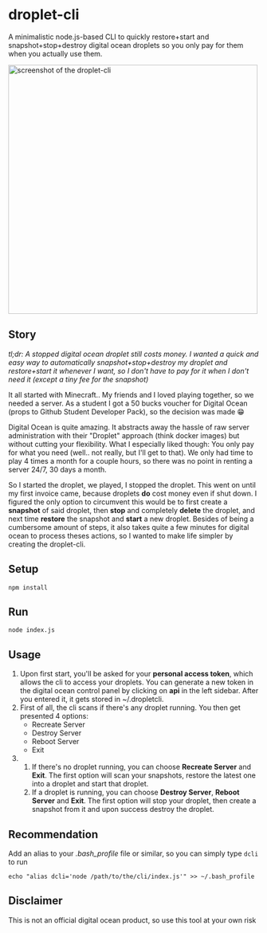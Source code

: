 # droplet-cli
A minimalistic node.js-based CLI to quickly restore+start and snapshot+stop+destroy digital ocean droplets so you only pay for them when you actually use them.

<img src="https://i.imgur.com/gVN0aXx.png" alt="screenshot of the droplet-cli" width="500px"/>

## Story

*tl;dr: A stopped digital ocean droplet still costs money. I wanted a quick and easy way to automatically snapshot+stop+destroy my droplet and restore+start it whenever I want, so I don't have to pay for it when I don't need it (except a tiny fee for the snapshot)*

It all started with Minecraft.. My friends and I loved playing together, so we needed a server. As a student I got a 50 bucks voucher for Digital Ocean (props to Github Student Developer Pack), so the decision was made 😁

Digital Ocean is quite amazing. It abstracts away the hassle of raw server administration with their "Droplet" approach (think docker images) but without cutting your flexibility. What I especially liked though: You only pay for what you need (well.. not really, but I'll get to that). We only had time to play 4 times a month for a couple hours, so there was no point in renting a server 24/7, 30 days a month.

So I started the droplet, we played, I stopped the droplet. This went on until my first invoice came, because droplets **do** cost money even if shut down. I figured the only option to circumvent this would be to first create a **snapshot** of said droplet, then **stop** and completely **delete** the droplet, and next time **restore** the snapshot and **start** a new droplet. Besides of being a cumbersome amount of steps, it also takes quite a few minutes for digital ocean to process theses actions, so I wanted to make life simpler by creating the droplet-cli.


## Setup
`
npm install
`

## Run
`
node index.js
`

## Usage
1. Upon first start, you'll be asked for your **personal access token**, which allows the cli to access your droplets. You can generate a new token in the digital ocean control panel by clicking on **api** in the left sidebar. After you entered it, it gets stored in ~/.dropletcli.
1. First of all, the cli scans if there's any droplet running. You then get presented 4 options:
    * Recreate Server
    * Destroy Server
    * Reboot Server
    * Exit
1.
    1. If there's no droplet running, you can choose **Recreate Server** and **Exit**. The first option will scan your snapshots, restore the latest one into a droplet and start that droplet.
    1. If a droplet is running, you can choose **Destroy Server**, **Reboot Server** and **Exit**. The first option will stop your droplet, then create a snapshot from it and upon success destroy the droplet.

## Recommendation
Add an alias to your *.bash_profile* file or similar, so you can simply type `dcli` to run

`
echo "alias dcli='node /path/to/the/cli/index.js'" >> ~/.bash_profile    
`

## Disclaimer
This is not an official digital ocean product, so use this tool at your own risk
